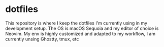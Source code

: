 # dotfiles
This repository is where I keep the dotfiles I'm currently using in my development setup.
The OS is macOS Sequoia and my editor of choice is Neovim.
My env is highly customized and adapted to my workflow, I am currently unsing Ghostty, tmux, etc
